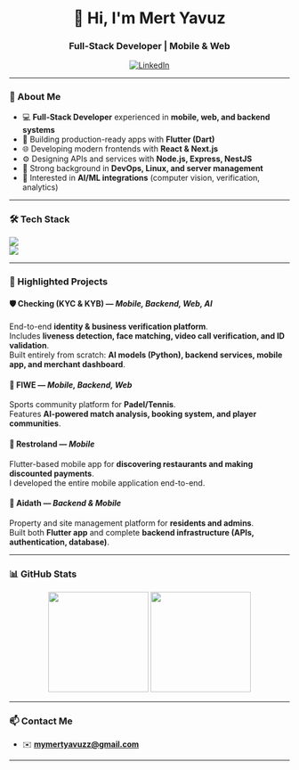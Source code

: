 <h1 align="center">👋 Hi, I'm Mert Yavuz</h1>
<h3 align="center">Full-Stack Developer | Mobile & Web</h3>

<p align="center">
  <a href="https://www.linkedin.com/in/mymert-yavuz/">
    <img src="https://img.shields.io/badge/LinkedIn-Connect-blue?style=for-the-badge&logo=linkedin" alt="LinkedIn"/>
  </a>
</p>

---

### 🚀 About Me
- 💻 **Full-Stack Developer** experienced in **mobile, web, and backend systems**  
- 📱 Building production-ready apps with **Flutter (Dart)**  
- 🌐 Developing modern frontends with **React & Next.js**  
- ⚙️ Designing APIs and services with **Node.js, Express, NestJS**  
- 🔧 Strong background in **DevOps, Linux, and server management**  
- 🎯 Interested in **AI/ML integrations** (computer vision, verification, analytics)  

---

### 🛠️ Tech Stack
<p align="left">
  <img src="https://skillicons.dev/icons?i=flutter,dart,react,nextjs,nodejs,ts,python" /><br/>
  <img src="https://skillicons.dev/icons?i=postgres,mysql,linux,git,figma" />
</p>

---

### 📌 Highlighted Projects  

#### 🛡️ Checking (KYC & KYB) — *Mobile, Backend, Web, AI*  
End-to-end **identity & business verification platform**.  
Includes **liveness detection, face matching, video call verification, and ID validation**.  
Built entirely from scratch: **AI models (Python), backend services, mobile app, and merchant dashboard**.  

#### 🏓 FIWE — *Mobile, Backend, Web*  
Sports community platform for **Padel/Tennis**.  
Features **AI-powered match analysis, booking system, and player communities**.  

#### 🍴 Restroland — *Mobile*  
Flutter-based mobile app for **discovering restaurants and making discounted payments**.  
I developed the entire mobile application end-to-end.  

#### 🏢 Aidath — *Backend & Mobile*  
Property and site management platform for **residents and admins**.  
Built both **Flutter app** and complete **backend infrastructure (APIs, authentication, database)**.  

---

### 📊 GitHub Stats
<p align="center">
  <img src="https://github-readme-stats.vercel.app/api?username=mymertyvz&show_icons=true&theme=tokyonight" height="180"/>
  <img src="https://github-readme-stats.vercel.app/api/top-langs?username=mymertyvz&layout=compact&langs_count=8&theme=tokyonight" height="180"/>
</p>

---

### 📫 Contact Me
- ✉️ **mymertyavuzz@gmail.com**  
---
